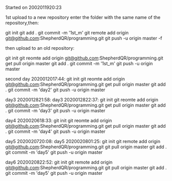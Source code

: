 

Started on 2002011920:23


1st upload to a new repository
enter the folder with the same name of the repository,then:

git init
git add .
git commit -m '1st_m'
git remote add origin git@github.com:ShepherdQR/programming.git
git push -u origin master -f

then upload to an old repository:

git init
git reomte add origin git@github.com:ShepherdQR/programming.git
get pull origin master
git add .
git commit -m '1st_m'
git push -u origin master



second day 2020012017:44:
git init
git reomte add origin git@github.com:ShepherdQR/programming.git
get pull origin master
git add .
git commit -m 'day2'
git push -u origin master


day3 2020012821:58:
day3 2020012822:37:
git init
git reomte add origin git@github.com:ShepherdQR/programming.git
get pull origin master
git add .
git commit -m 'day3'
git push -u origin master


day4 2020020618:33:
git init
git reomte add origin git@github.com:ShepherdQR/programming.git
get pull origin master
git add .
git commit -m 'day4'
git push -u origin master



day5 2020020720:08:
day5 2020020801:25:
git init
git remote add origin git@github.com:ShepherdQR/programming.git
git pull origin master
git add .
git commit -m 'day5'
git push -u origin master



day6 2020020822:52:
git init
git remote add origin git@github.com:ShepherdQR/programming.git
git pull origin master
git add .
git commit -m 'day5'
git push -u origin master